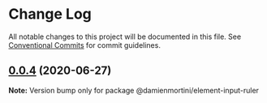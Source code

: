 # Change Log

All notable changes to this project will be documented in this file.
See [Conventional Commits](https://conventionalcommits.org) for commit guidelines.

## [0.0.4](https://github.com/damienmortini/lib/compare/@damienmortini/element-input-ruler@0.0.3...@damienmortini/element-input-ruler@0.0.4) (2020-06-27)

**Note:** Version bump only for package @damienmortini/element-input-ruler
